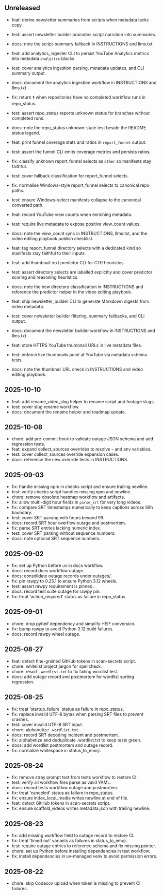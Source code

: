 ## Unreleased
- feat: derive newsletter summaries from scripts when metadata lacks copy.
- test: assert newsletter builder promotes script narration into summaries.
- docs: note the script-summary fallback in INSTRUCTIONS and llms.txt.
- feat: add analytics_ingester CLI to persist YouTube Analytics metrics into
  metadata `analytics` blocks.
- test: cover analytics ingestion parsing, metadata updates, and CLI summary
  output.
- docs: document the analytics ingestion workflow in INSTRUCTIONS and llms.txt.
- fix: return `❓` when repositories have no completed workflow runs in repo_status.
- test: assert repo_status reports unknown status for branches without completed runs.
- docs: note the repo_status unknown-state test beside the README status legend.
- feat: print funnel coverage stats and ratios in `report_funnel` output.
- test: assert the funnel CLI emits coverage metrics and persists ratios.
- fix: classify unknown report_funnel selects as `other` so manifests stay faithful.
- test: cover fallback classification for report_funnel selects.
- fix: normalise Windows-style report_funnel selects to canonical repo paths.
- test: ensure Windows-select manifests collapse to the canonical converted path.
- feat: record YouTube view counts when enriching metadata.
- test: require live metadata to expose positive view_count values.
- docs: note the view_count sync in INSTRUCTIONS, llms.txt, and the
  video editing playbook publish checklist.
- feat: tag report_funnel directory selects with a dedicated kind so manifests stay
  faithful to their inputs.
- feat: add thumbnail text predictor CLI for CTR heuristics.
- test: assert directory selects are labelled explicitly and cover predictor scoring
  and reasoning heuristics.
- docs: note the new directory classification in INSTRUCTIONS and reference the
  predictor helper in the video editing playbook.
- feat: ship newsletter_builder CLI to generate Markdown digests from video metadata.
- test: cover newsletter builder filtering, summary fallbacks, and CLI output.
- docs: document the newsletter builder workflow in INSTRUCTIONS and llms.txt.

- feat: store HTTPS YouTube thumbnail URLs in live metadata files.
- test: enforce live thumbnails point at YouTube via metadata schema tests.
- docs: note the thumbnail URL check in INSTRUCTIONS and video editing playbook.

## 2025-10-10
- feat: add rename_video_slug helper to rename script and footage slugs.
- test: cover slug rename workflow.
- docs: document the rename helper and roadmap update.

## 2025-10-08
- chore: add pre-commit hook to validate outage JSON schema and add regression tests.
- feat: expand collect_sources overrides to resolve `~` and env variables.
- test: cover collect_sources override expansion cases.
- docs: reference the new override tests in INSTRUCTIONS.

## 2025-09-03
- fix: handle missing npm in checks script and ensure trailing newline.
- test: verify checks script handles missing npm and newline.
- chore: remove obsolete heatmap workflow and artifacts.
- fix: allow multi-digit hour fields in `parse_srt` for very long videos.
- fix: compare SRT timestamps numerically to keep captions across 99h boundary.
- test: cover SRT parsing with hours beyond 99.
- docs: record SRT hour overflow outage and postmortem.
- fix: parse SRT entries lacking numeric index.
- test: cover SRT parsing without sequence numbers.
- docs: note optional SRT sequence numbers.

## 2025-09-02
- fix: set up Python before uv in docs workflow.
- docs: record docs workflow outage.
- docs: consolidate outage records under outages/.
- fix: pin rawpy to 0.25.1 to ensure Python 3.12 wheels.
- test: assert rawpy requirement is pinned.
- docs: record test suite outage for rawpy pin.
- fix: treat 'action_required' status as failure in repo_status.

## 2025-09-01
- chore: drop pyheif dependency and simplify HEIF conversion.
- fix: bump rawpy to avoid Python 3.12 build failures.
- docs: record rawpy wheel outage.

## 2025-08-27
- feat: detect fine-grained GitHub tokens in scan-secrets script.
- chore: whitelist project jargon for spellcheck.
- chore: resort `.wordlist.txt` to fix failing wordlist test.
- docs: add outage record and postmortem for wordlist sorting regression.

## 2025-08-25
- fix: treat 'startup_failure' status as failure in repo_status.
- fix: replace invalid UTF-8 bytes when parsing SRT files to prevent crashes.
- test: cover invalid UTF-8 SRT input.
- chore: alphabetize `.wordlist.txt`.
- docs: record SRT decoding incident and postmortem.
- fix: alphabetize and deduplicate .wordlist.txt to keep tests green.
- docs: add wordlist postmortem and outage record.
- fix: normalize whitespace in status_to_emoji.

## 2025-08-24
- fix: remove stray prompt text from tests workflow to restore CI.
- test: verify all workflow files parse as valid YAML.
- docs: record tests workflow outage and postmortem.
- fix: treat 'canceled' status as failure in repo_status.
- fix: ensure index_local_media writes newline at end of file.
- feat: detect GitHub tokens in scan-secrets script.
- fix: ensure scaffold_videos writes metadata.json with trailing newline.

## 2025-08-23
- fix: add missing workflow field to outage record to restore CI.
- fix: treat 'timed out' variants as failures in status_to_emoji.
- test: require outage entries to reference schema and fix missing pointer.
- chore: set up Python before installing dependencies in test workflow.
- fix: install dependencies in uv-managed venv to avoid permission errors.

## 2025-08-22
- chore: skip Codecov upload when token is missing to prevent CI failures.
